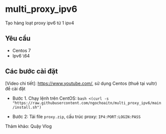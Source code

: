 # multi_proxy_ipv6
Tạo hàng loạt proxy ipv6 từ 1 ipv4

## Yêu cầu
- Centos 7
- Ipv6 \64

## Các bước cài đặt
[Video chi tiết]: https://www.youtube.com/, sử dụng Centos (thuê tại vultr) để cài đặt

- Bước 1. Chạy lệnh trên CentOS: `bash <(curl -s "https://raw.githubusercontent.com/ngochoaitn/multi_proxy_ipv6/main/install.sh")`

- Bước 2: Tải file `proxy.zip`, cấu trúc proxy: `IP4:PORT:LOGIN:PASS`

Thảm khảo: Quậy Vlog